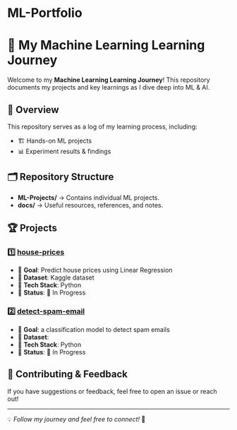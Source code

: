 # ML-Portfolio
# 🚀 My Machine Learning Learning Journey

Welcome to my **Machine Learning Learning Journey**! This repository documents my projects and key learnings as I dive deep into ML & AI.

## 📌 Overview
This repository serves as a log of my learning process, including:
- 🏗️ Hands-on ML projects
- 📊 Experiment results & findings

## 🗂️ Repository Structure

- **ML-Projects/** → Contains individual ML projects.
- **docs/** → Useful resources, references, and notes.


## 🏆 Projects
### 1️⃣ [house-prices](link-to-folder)
- 🔹 **Goal**: Predict house prices using Linear Regression 
- 🔹 **Dataset**: Kaggle dataset
- 🔹 **Tech Stack**: Python
- 🔹 **Status**: 🚧 In Progress

### 2️⃣ [detect-spam-email](link-to-folder)
- 🔹 **Goal**: a classification model to detect spam emails
- 🔹 **Dataset**: 
- 🔹 **Tech Stack**: Python
- 🔹 **Status**: 🚧 In Progress

## 🤝 Contributing & Feedback
If you have suggestions or feedback, feel free to open an issue or reach out!

---

💡 *Follow my journey and feel free to connect!* 🚀
